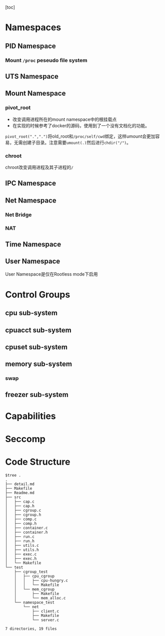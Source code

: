 [toc]
# Namespaces

## PID Namespace

### Mount `/proc` peseudo file system 

## UTS Namespace

## Mount Namespace

### pivot_root

- 改变调用进程所在的mount namespace中的根挂载点
- 在实现的时候参考了docker的源码，使用到了一个没有文档化的功能。

`pivot_root(".",".")`将old_root和`/proc/self/cwd`绑定，这样umount会更加容易，无需创建子目录。注意需要`umount(.)`然后进行`chdir("/")`。

### chroot

chroot改变调用进程及其子进程的`/`

## IPC Namespace

## Net Namespace

### Net Bridge

### NAT

## Time Namespace

## User Namespace
User Namespace是仅在Rootless mode下启用


# Control Groups

## cpu sub-system

## cpuacct sub-system

## cpuset sub-system

## memory sub-system

### swap

## freezer sub-system

# Capabilities

# Seccomp

# Code Structure

```
$tree .
.
├── detail.md
├── Makefile
├── Readme.md
├── src
│   ├── cap.c
│   ├── cap.h
│   ├── cgroup.c
│   ├── cgroup.h
│   ├── comp.c
│   ├── comp.h
│   ├── container.c
│   ├── container.h
│   ├── run.c
│   ├── run.h
│   ├── utils.c
│   ├── utils.h
│   ├── exec.c
│   ├── exec.h
│   └── Makefile
└── test
    ├── cgroup_test
    │   ├── cpu_cgroup
    │   │   ├── cpu-hungry.c
    │   │   └── Makefile
    │   └── mem_cgroup
    │       ├── Makefile
    │       └── mem_alloc.c
    └── namespace_test
        └── net
            ├── client.c
            ├── Makefile
            └── server.c

7 directories, 19 files
```